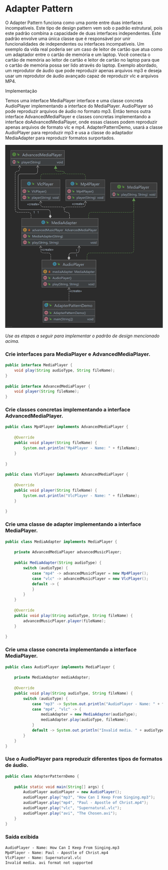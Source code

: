 # Adapter Pattern

O Adapter Pattern funciona como uma ponte entre duas interfaces incompatíveis. Este tipo de design pattern vem sob o
padrão estrutural, pois este padrão combina a capacidade de duas interfaces independentes. Este padrão envolve uma única
classe que é responsável por unir funcionalidades de independentes ou interfaces incompatíveis. Um exemplo da vida real
poderia ser um caso de leitor de cartão que atua como um adaptador entre o cartão de memória e um laptop. Você conecta o
cartão de memória ao leitor de cartão e leitor de cartão no laptop para que o cartão de memória possa ser lido através
do laptop. Exemplo abordado, um reprodutor de áudio que pode reproduzir apenas arquivos mp3 e deseja usar um reprodutor
de áudio avançado capaz de reproduzir vlc e arquivos MP4.

Implementação

Temos uma interface MediaPlayer interface e uma classe concreta AudioPlayer implementando a interface do MediaPlayer.
AudioPlayer só pode reproduzir arquivos de áudio no formato mp3. Então temos outra interface AdvancedMediaPlayer e
classes concretas implementando a interface doAdvancedMediaPlayer, onde essas classes podem reproduzir apenas arquivos
de formato vlc e mp4. AdapterPatternDemo, usará a classe AudioPlayer para reproduzir mp3 e usa a classe do adaptador
MediaAdapter para reproduzir formatos surportados.

![Design Pattern](assets/ClassDiagram.png)

_Use as etapas a seguir para implementar o padrão de design mencionado acima._

### Crie interfaces para MediaPlayer e AdvancedMediaPlayer.

~~~java
public interface MediaPlayer {
    void play(String audioType, String fileName);
}

public interface AdvancedMediaPlayer {
    void player(String fileName);
}
~~~

### Crie classes concretas implementando a interface AdvancedMediaPlayer.

~~~java
public class Mp4Player implements AdvancedMediaPlayer {

    @Override
    public void player(String fileName) {
        System.out.println("Mp4Player - Name: " + fileName);
    }

}

public class VlcPlayer implements AdvancedMediaPlayer {

    @Override
    public void player(String fileName) {
        System.out.println("VlcPlayer - Name: " + fileName);
    }

}
~~~

### Crie uma classe de adapter implementando a interface MediaPlayer.

~~~java
public class MediaAdapter implements MediaPlayer {

    private AdvancedMediaPlayer advancedMusicPlayer;

    public MediaAdapter(String audioType) {
        switch (audioType) {
            case "mp4" -> advancedMusicPlayer = new Mp4Player();
            case "vlc" -> advancedMusicPlayer = new VlcPlayer();
            default -> {
            }
        }
    }

    @Override
    public void play(String audioType, String fileName) {
        advancedMusicPlayer.player(fileName);
    }

}
~~~

### Crie uma classe concreta implementando a interface MediaPlayer.

~~~java
public class AudioPlayer implements MediaPlayer {

    private MediaAdapter mediaAdapter;

    @Override
    public void play(String audioType, String fileName) {
        switch (audioType) {
            case "mp3" -> System.out.println("AudioPlayer - Name: " + fileName);
            case "mp4", "vlc" -> {
                mediaAdapter = new MediaAdapter(audioType);
                mediaAdapter.play(audioType, fileName);
            }
            default -> System.out.println("Invalid media. " + audioType + " format not supported");
        }
    }
}
~~~

### Use o AudioPlayer para reproduzir diferentes tipos de formatos de áudio.

~~~java
public class AdapterPatternDemo {

    public static void main(String[] args) {
        AudioPlayer audioPlayer = new AudioPlayer();
        audioPlayer.play("mp3", "How Can I Keep From Singing.mp3");
        audioPlayer.play("mp4", "Paul - Apostle of Christ.mp4");
        audioPlayer.play("vlc", "Supernatural.vlc");
        audioPlayer.play("avi", "The Chosen.avi");
    }
}
~~~

### Saída exibida

    AudioPlayer - Name: How Can I Keep From Singing.mp3
    Mp4Player - Name: Paul - Apostle of Christ.mp4
    VlcPlayer - Name: Supernatural.vlc
    Invalid media. avi format not supported